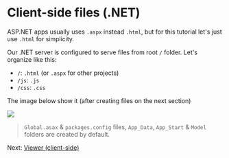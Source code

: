 # Client-side files (.NET)

ASP.NET apps usually uses `.aspx` instead `.html`, but for this tutorial let's just use `.html` for simplicity.

Our .NET server is configured to serve files from root `/` folder. Let's organize like this:

- `/`: `.html` (or `.aspx` for other projects)
- `/js`: `.js`
- `/css`: `.css`

The image below show it (after creating files on the next section)

![](_media/net/project_all_files.png)

> `Global.asax` & `packages.config` files, `App_Data`, `App_Start` & `Model` folders are created by default.

Next: [Viewer (client-side)](viewer/viewer)